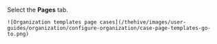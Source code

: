 Select the **Pages** tab.

    ![Organization templates page cases](/thehive/images/user-guides/organization/configure-organization/case-page-templates-go-to.png)